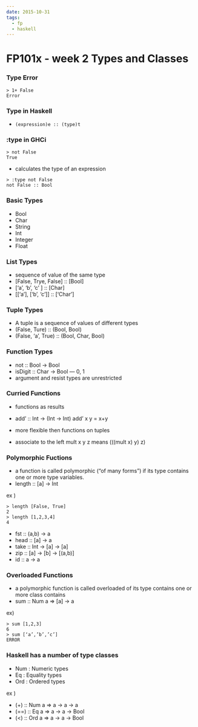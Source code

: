 ```yaml
---
date: 2015-10-31
tags: 
  - fp
  - haskell
---
```


# FP101x - week 2 Types and Classes

### Type Error

```
> 1+ False
Error
```

### Type in Haskell
- `(expression)e :: (type)t`

### :type in GHCi

```
> not False
True
```

- calculates the type of an expression

```
> :type not False
not False :: Bool
```

### Basic Types
- Bool
- Char
- String
- Int
- Integer
- Float

### List Types
- sequence of value of the same type
- [False, Trye, False] :: [Bool]
- [‘a’, ‘b’, ‘c’ ] :: [Char]
- [[‘a’], [‘b’, ‘c’]] :: [‘Char’]

### Tuple Types
- A tuple is a sequence of values of different types
- (False, Ture) :: (Bool, Bool)
- (False, ‘a’, True) :: (Bool, Char, Bool)

### Function Types
- not :: Bool -> Bool
- isDigit :: Char -> Bool
— 0, 1
- argument and resist types are unrestricted

### Curried Functions
- functions as results
- add’      :: Int -> (Int -> Int)
add’ x y = x+y
- more flexible then functions on tuples

- associate to the left
mult x y z
means (((mult x) y) z)

### Polymorphic Fuctions
- a function is called polymorphic (“of many forms”) if its type contains one or more type variables.
- length :: [a] -> Int

ex )

```
> length [False, True]
2
> length [1,2,3,4]
4
```

- fst :: (a,b) -> a
- head :: [a] -> a
- take :: Int -> [a] -> [a]
- zip :: [a] -> [b] -> [(a,b)]
- id :: a -> a

### Overloaded Functions
- a polymorphic function is called overloaded of its type contains one or more class contains
- sum :: Num a => [a] -> a

ex)

```
> sum [1,2,3]
6
> sum [‘a’,’b’,’c’]
ERROR
```

### Haskell has a number of type classes
- Num : Numeric types
- Eq : Equality types
- Ord : Ordered types

ex )

- (+) :: Num a => a -> a -> a
- (==) :: Eq a => a -> a -> Bool
- (<) :: Ord a => a -> a -> Bool
